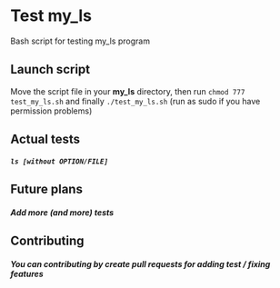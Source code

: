# Test my_ls
Bash script for testing my_ls program

## Launch script
Move the script file in your **my_ls** directory, then run `chmod 777 test_my_ls.sh` and finally `./test_my_ls.sh` (run as sudo if you have permission problems)

## Actual tests
##### `ls [without OPTION/FILE]`

## Future plans
##### Add more (and more) tests

## Contributing
##### You can contributing by create pull requests for adding test / fixing features

